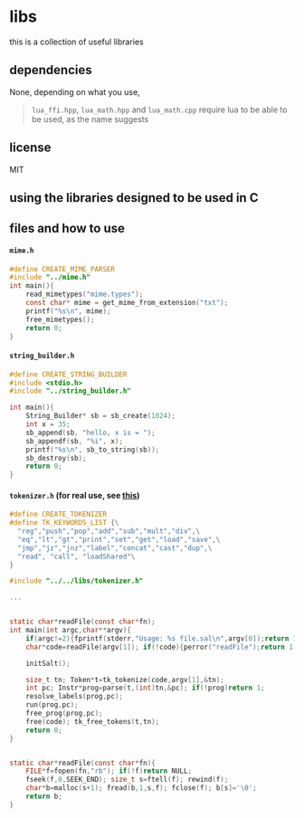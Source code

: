 # libs

this is a collection of useful libraries

## dependencies
None, depending on what you use,

> `lua_ffi.hpp`, `lua_math.hpp` and `lua_math.cpp` require lua to be able to be used, as the name suggests

## license
MIT

## using the libraries designed to be used in C

## files and how to use

#### `mime.h`
```c
#define CREATE_MIME_PARSER
#include "../mime.h"
int main(){
	read_mimetypes("mime.types");
	const char* mime = get_mime_from_extension("txt");
	printf("%s\n", mime);
	free_mimetypes();
	return 0;
}
```

#### `string_builder.h`
```c
#define CREATE_STRING_BUILDER
#include <stdio.h>
#include "../string_builder.h"

int main(){
	String_Builder* sb = sb_create(1024);
	int x = 35;
	sb_append(sb, "hello, x is = ");
	sb_appendf(sb, "%i", x);
	printf("%s\n", sb_to_string(sb));
	sb_destroy(sb);
	return 0;
}
```

#### `tokenizer.h` (for real use, see [this](https://github.com/code-forge-reaper/simple-assembly-language))
```c
#define CREATE_TOKENIZER
#define TK_KEYWORDS_LIST {\
  "reg","push","pop","add","sub","mult","div",\
  "eq","lt","gt","print","set","get","load","save",\
  "jmp","jz","jnz","label","concat","cast","dup",\
  "read", "call", "loadShared"\
}

#include "../../libs/tokenizer.h"

...


static char*readFile(const char*fn);
int main(int argc,char**argv){
    if(argc!=2){fprintf(stderr,"Usage: %s file.sal\n",argv[0]);return 1;}
    char*code=readFile(argv[1]); if(!code){perror("readFile");return 1;}

    initSalt();

    size_t tn; Token*t=tk_tokenize(code,argv[1],&tn);
    int pc; Instr*prog=parse(t,(int)tn,&pc); if(!prog)return 1;
    resolve_labels(prog,pc);
    run(prog,pc);
    free_prog(prog,pc);
    free(code); tk_free_tokens(t,tn);
    return 0;
}


static char*readFile(const char*fn){
    FILE*f=fopen(fn,"rb"); if(!f)return NULL;
    fseek(f,0,SEEK_END); size_t s=ftell(f); rewind(f);
    char*b=malloc(s+1); fread(b,1,s,f); fclose(f); b[s]='\0';
    return b;
}
```
